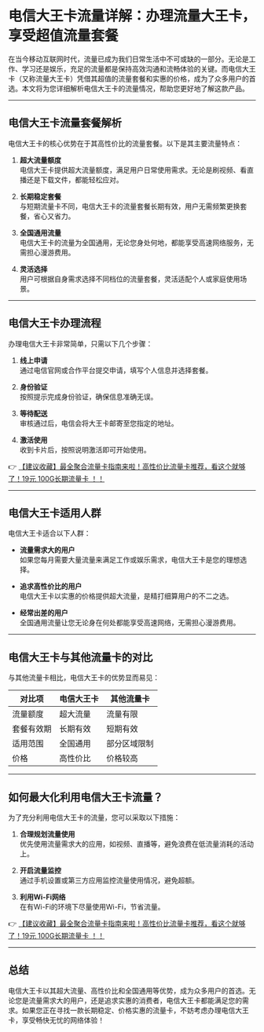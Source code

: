 # 电信大王卡流量详解：办理流量大王卡，享受超值流量套餐

在当今移动互联网时代，流量已成为我们日常生活中不可或缺的一部分。无论是工作、学习还是娱乐，充足的流量都是保持高效沟通和流畅体验的关键。而电信大王卡（又称流量大王卡）凭借其超值的流量套餐和实惠的价格，成为了众多用户的首选。本文将为您详细解析电信大王卡的流量情况，帮助您更好地了解这款产品。

---

## 电信大王卡流量套餐解析

电信大王卡的核心优势在于其高性价比的流量套餐。以下是其主要流量特点：

1. **超大流量额度**  
   电信大王卡提供超大流量额度，满足用户日常使用需求。无论是刷视频、看直播还是下载文件，都能轻松应对。

2. **长期稳定套餐**  
   与短期流量卡不同，电信大王卡的流量套餐长期有效，用户无需频繁更换套餐，省心又省力。

3. **全国通用流量**  
   电信大王卡的流量为全国通用，无论您身处何地，都能享受高速网络服务，无需担心漫游费用。

4. **灵活选择**  
   用户可根据自身需求选择不同档位的流量套餐，灵活适配个人或家庭使用场景。

---

## 电信大王卡办理流程

办理电信大王卡非常简单，只需以下几个步骤：

1. **线上申请**  
   通过电信官网或合作平台提交申请，填写个人信息并选择套餐。

2. **身份验证**  
   按照提示完成身份验证，确保信息准确无误。

3. **等待配送**  
   审核通过后，电信会将大王卡邮寄至您指定的地址。

4. **激活使用**  
   收到卡片后，按照说明激活即可开始使用。

👉 [【建议收藏】最全聚合流量卡指南来啦！高性价比流量卡推荐，看这个就够了！19元 100G长期流量卡 ！！](https://bit.ly/Liuliangka)

---

## 电信大王卡适用人群

电信大王卡适合以下人群：

- **流量需求大的用户**  
  如果您每月需要大量流量来满足工作或娱乐需求，电信大王卡是您的理想选择。

- **追求高性价比的用户**  
  电信大王卡以实惠的价格提供超大流量，是精打细算用户的不二之选。

- **经常出差的用户**  
  全国通用流量让您无论身在何处都能享受高速网络，无需担心漫游费用。

---

## 电信大王卡与其他流量卡的对比

与其他流量卡相比，电信大王卡的优势显而易见：

| 对比项         | 电信大王卡         | 其他流量卡         |
|----------------|------------------|------------------|
| 流量额度       | 超大流量           | 流量有限           |
| 套餐有效期     | 长期有效           | 短期有效           |
| 适用范围       | 全国通用           | 部分区域限制       |
| 价格           | 高性价比           | 价格较高           |

---

## 如何最大化利用电信大王卡流量？

为了充分利用电信大王卡的流量，您可以采取以下措施：

1. **合理规划流量使用**  
   优先使用流量需求大的应用，如视频、直播等，避免浪费在低流量消耗的活动上。

2. **开启流量监控**  
   通过手机设置或第三方应用监控流量使用情况，避免超额。

3. **利用Wi-Fi网络**  
   在有Wi-Fi的环境下尽量使用Wi-Fi，节省流量。

👉 [【建议收藏】最全聚合流量卡指南来啦！高性价比流量卡推荐，看这个就够了！19元 100G长期流量卡 ！！](https://bit.ly/Liuliangka)

---

## 总结

电信大王卡以其超大流量、高性价比和全国通用等优势，成为众多用户的首选。无论您是流量需求大的用户，还是追求实惠的消费者，电信大王卡都能满足您的需求。如果您正在寻找一款长期稳定、价格实惠的流量卡，不妨考虑办理电信大王卡，享受畅快无忧的网络体验！